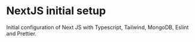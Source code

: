 # NextJS initial setup
Initial configuration of Next JS with Typescript, Tailwind, MongoDB, Eslint and Prettier.

